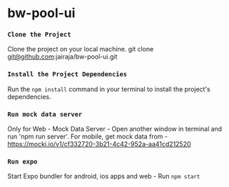 # bw-pool-ui

### `Clone the Project`

Clone the project on your local machine.
git clone git@github.com:jairaja/bw-pool-ui.git

### `Install the Project Dependencies`

Run the `npm install` command in your terminal to install the project's dependencies.


### `Run mock data server`
Only for Web - Mock Data Server - Open another window in terminal and run 'npm run server'. For mobile, get mock data from - https://mocki.io/v1/cf332720-3b21-4c42-952a-aa41cd212520

### `Run expo`
Start Expo bundler for android, ios apps and web - Run `npm start`